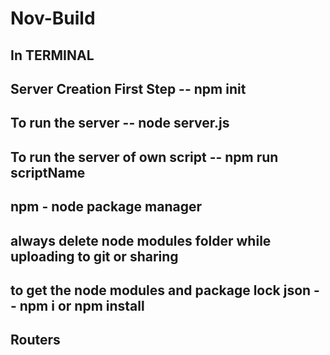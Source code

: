 # Nov-Build

## In TERMINAL
## Server Creation First Step -- npm init

## To run the server -- node server.js
## To run the server of own script -- npm run scriptName
## npm - node package manager
## always delete node modules folder while uploading to git or sharing
## to get the node modules and package lock json -- npm i or npm install


## Routers  